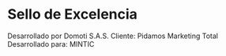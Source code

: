 # Sello de Excelencia
Desarrollado por Domoti S.A.S.
Cliente: Pidamos Marketing Total
Desarrollado para: MINTIC
